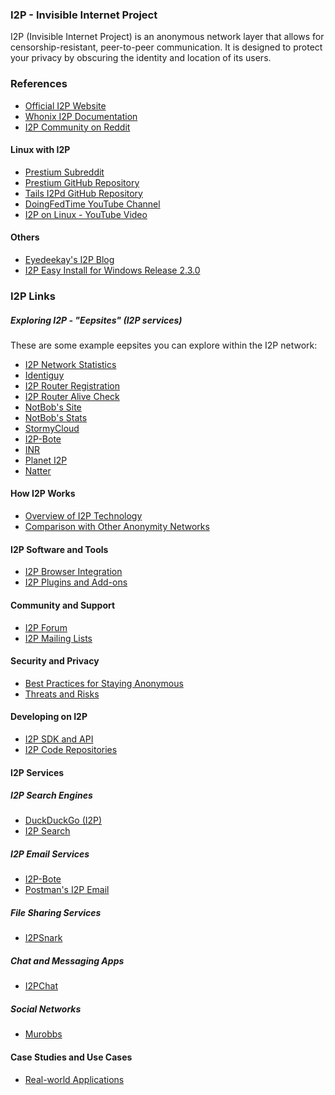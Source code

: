 <!DOCTYPE html>
<html lang="en">
<head>
  <meta charset="UTF-8">
  <meta name="viewport" content="width=device-width, initial-scale=1.0">
  <title>I2P - Invisible Internet Project</title>
</head>
<body>
  <h3>I2P - Invisible Internet Project</h3>
  <p>I2P (Invisible Internet Project) is an anonymous network layer that allows
    for censorship-resistant, peer-to-peer communication. It is designed
    to protect your privacy by obscuring the identity and location of its
    users.</p>
  <h3>References</h3>
  <ul>
    <li><a href="https://geti2p.net" target="_blank" rel="noopener noreferrer">Official I2P Website</a></li>
    <li><a href="https://www.whonix.org/wiki/I2P" target="_blank" rel="noopener noreferrer">Whonix I2P Documentation</a></li>
    <li><a href="https://www.reddit.com/r/i2p" target="_blank" rel="noopener noreferrer">I2P Community on Reddit</a></li>
  </ul>
  <h4>Linux with I2P</h4>
  <ul>
    <li><a href="https://www.reddit.com/r/prestium" target="_blank" rel="noopener noreferrer">Prestium Subreddit</a></li>
    <li><a href="https://github.com/DoingFedTime/Prestium" target="_blank"
      rel="noopener noreferrer">Prestium GitHub Repository</a></li>
    <li><a href="https://github.com/Plowsker/tails-i2pd" target="_blank" rel="noopener noreferrer">Tails I2Pd GitHub Repository</a></li>
    <li><a href="https://www.youtube.com/@DoingFedTime" target="_blank" rel="noopener noreferrer">DoingFedTime YouTube Channel</a></li>
    <li><a href="https://www.youtube.com/watch?v=kfkN1i9FRUY" target="_blank"
      rel="noopener noreferrer">I2P on Linux - YouTube Video</a></li>
  </ul>
  <h4>Others</h4>
  <ul>
    <li><a href="https://eyedeekay.github.io" target="_blank" rel="noopener noreferrer">Eyedeekay's I2P Blog</a></li>
    <li><a href="https://geti2p.net/en/blog/post/2023/07/10/easy-install_for_windows_release_2.3.0"
      target="_blank" rel="noopener noreferrer">I2P Easy Install for Windows Release 2.3.0</a></li>
  </ul>
  <h3>I2P Links</h3>
  <h5>Exploring I2P - "Eepsites" (I2P services)</h5>
  <p>These are some example eepsites you can explore within the I2P network:</p>
  <ul>
    <li><a href="http://stats.i2p" target="_blank" rel="noopener noreferrer">I2P Network Statistics</a></li>
    <li><a href="http://identiguy.i2p" target="_blank" rel="noopener noreferrer">Identiguy</a></li>
    <li><a href="http://reg.i2p" target="_blank" rel="noopener noreferrer">I2P Router Registration</a></li>
    <li><a href="http://reg.i2p/alive" target="_blank" rel="noopener noreferrer">I2P Router Alive Check</a></li>
    <li><a href="http://notbob.i2p" target="_blank" rel="noopener noreferrer">NotBob's Site</a></li>
    <li><a href="http://notbob.i2p/cgi-bin/defcon.cgi?category=stats" target="_blank"
      rel="noopener noreferrer">NotBob's Stats</a></li>
    <li><a href="http://stormycloud.i2p" target="_blank" rel="noopener noreferrer">StormyCloud</a></li>
    <li><a href="http://bote.i2p" target="_blank" rel="noopener noreferrer">I2P-Bote</a></li>
    <li><a href="http://inr.i2p" target="_blank" rel="noopener noreferrer">INR</a></li>
    <li><a href="http://planet.i2p" target="_blank" rel="noopener noreferrer">Planet I2P</a></li>
    <li><a href="http://natter.i2p" target="_blank" rel="noopener noreferrer">Natter</a></li>
  </ul>
  <h4>How I2P Works</h4>
  <ul>
    <li><a href="https://geti2p.net/en/docs/how/tech-intro" target="_blank"
      rel="noopener noreferrer">Overview of I2P Technology</a></li>
    <li><a href="https://www.whonix.org/wiki/Dev/Anonymity_Network"
      target="_blank" rel="noopener noreferrer">Comparison with Other Anonymity Networks</a></li>
  </ul>
  <h4>I2P Software and Tools</h4>
  <ul>
    <li><a href="https://geti2p.net/en/browser-config" target="_blank" rel="noopener noreferrer">I2P Browser Integration</a></li>
    <li><a href="https://geti2p.net/en/download/toolbar" target="_blank" rel="noopener noreferrer">I2P Plugins and Add-ons</a></li>
  </ul>
  <h4>Community and Support</h4>
  <ul>
    <li><a href="https://i2pforum.net/" target="_blank" rel="noopener noreferrer">I2P Forum</a></li>
    <li><a href="https://lists.i2p2.de/cgi-bin/mailman/listinfo" target="_blank"
      rel="noopener noreferrer">I2P Mailing Lists</a></li>
  </ul>
  <h4>Security and Privacy</h4>
  <ul>
    <li><a href="https://geti2p.net/en/docs/how/threat-model" target="_blank"
      rel="noopener noreferrer">Best Practices for Staying Anonymous</a></li>
    <li><a href="https://geti2p.net/en/docs/how/threat-model#threats" target="_blank"
      rel="noopener noreferrer">Threats and Risks</a></li>
  </ul>
  <h4>Developing on I2P</h4>
  <ul>
    <li><a href="https://geti2p.net/en/developer" target="_blank" rel="noopener noreferrer">I2P SDK and API</a></li>
    <li><a href="https://github.com/i2p" target="_blank" rel="noopener noreferrer">I2P Code Repositories</a></li>
  </ul>
  <h4>I2P Services</h4>
  <h5>I2P Search Engines</h5>
  <ul>
    <li><a href="http://duck.i2p" target="_blank" rel="noopener noreferrer">DuckDuckGo (I2P)</a></li>
    <li><a href="http://search.i2p" target="_blank" rel="noopener noreferrer">I2P Search</a></li>
  </ul>
  <h5>I2P Email Services</h5>
  <ul>
    <li><a href="http://bote.i2p" target="_blank" rel="noopener noreferrer">I2P-Bote</a></li>
    <li><a href="http://postman.i2p" target="_blank" rel="noopener noreferrer">Postman's I2P Email</a></li>
  </ul>
  <h5>File Sharing Services</h5>
  <ul>
    <li><a href="https://geti2p.net/en/docs/applications/i2psnark" target="_blank"
      rel="noopener noreferrer">I2PSnark</a></li>
  </ul>
  <h5>Chat and Messaging Apps</h5>
  <ul>
    <li><a href="https://geti2p.net/en/docs/applications/i2pchat" target="_blank"
      rel="noopener noreferrer">I2PChat</a></li>
  </ul>
  <h5>Social Networks</h5>
  <ul>
    <li><a href="http://mu.i2p" target="_blank" rel="noopener noreferrer">Murobbs</a></li>
  </ul>
  <h4>Case Studies and Use Cases</h4>
  <ul>
    <li><a href="https://geti2p.net/en/docs/applications" target="_blank" rel="noopener noreferrer">Real-world Applications</a></li>
  </ul>
</body>
</html>

